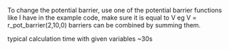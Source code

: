 To change the potential barrier, use one of the potential barrier functions like I have in the example code, make sure it is equal to V 
eg V = r_pot_barrier(2,10,0)
barriers can be combined by summing them. 

typical calculation time with given variables ~30s
